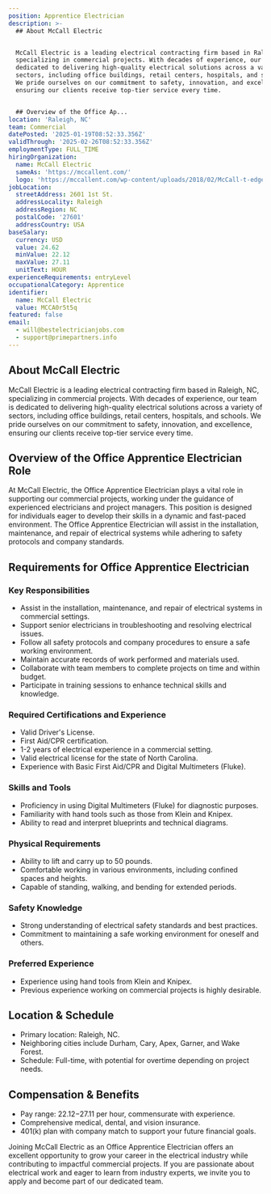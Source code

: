 ```yaml
---
position: Apprentice Electrician
description: >-
  ## About McCall Electric


  McCall Electric is a leading electrical contracting firm based in Raleigh, NC,
  specializing in commercial projects. With decades of experience, our team is
  dedicated to delivering high-quality electrical solutions across a variety of
  sectors, including office buildings, retail centers, hospitals, and schools.
  We pride ourselves on our commitment to safety, innovation, and excellence,
  ensuring our clients receive top-tier service every time.


  ## Overview of the Office Ap...
location: 'Raleigh, NC'
team: Commercial
datePosted: '2025-01-19T08:52:33.356Z'
validThrough: '2025-02-26T08:52:33.356Z'
employmentType: FULL_TIME
hiringOrganization:
  name: McCall Electric
  sameAs: 'https://mccallent.com/'
  logo: 'https://mccallent.com/wp-content/uploads/2018/02/McCall-t-edge-1.png'
jobLocation:
  streetAddress: 2601 1st St.
  addressLocality: Raleigh
  addressRegion: NC
  postalCode: '27601'
  addressCountry: USA
baseSalary:
  currency: USD
  value: 24.62
  minValue: 22.12
  maxValue: 27.11
  unitText: HOUR
experienceRequirements: entryLevel
occupationalCategory: Apprentice
identifier:
  name: McCall Electric
  value: MCCA0r5t5q
featured: false
email:
  - will@bestelectricianjobs.com
  - support@primepartners.info
---
```




## About McCall Electric

McCall Electric is a leading electrical contracting firm based in Raleigh, NC, specializing in commercial projects. With decades of experience, our team is dedicated to delivering high-quality electrical solutions across a variety of sectors, including office buildings, retail centers, hospitals, and schools. We pride ourselves on our commitment to safety, innovation, and excellence, ensuring our clients receive top-tier service every time.

## Overview of the Office Apprentice Electrician Role

At McCall Electric, the Office Apprentice Electrician plays a vital role in supporting our commercial projects, working under the guidance of experienced electricians and project managers. This position is designed for individuals eager to develop their skills in a dynamic and fast-paced environment. The Office Apprentice Electrician will assist in the installation, maintenance, and repair of electrical systems while adhering to safety protocols and company standards.

## Requirements for Office Apprentice Electrician

### Key Responsibilities
- Assist in the installation, maintenance, and repair of electrical systems in commercial settings.
- Support senior electricians in troubleshooting and resolving electrical issues.
- Follow all safety protocols and company procedures to ensure a safe working environment.
- Maintain accurate records of work performed and materials used.
- Collaborate with team members to complete projects on time and within budget.
- Participate in training sessions to enhance technical skills and knowledge.

### Required Certifications and Experience
- Valid Driver's License.
- First Aid/CPR certification.
- 1-2 years of electrical experience in a commercial setting.
- Valid electrical license for the state of North Carolina.
- Experience with Basic First Aid/CPR and Digital Multimeters (Fluke).

### Skills and Tools
- Proficiency in using Digital Multimeters (Fluke) for diagnostic purposes.
- Familiarity with hand tools such as those from Klein and Knipex.
- Ability to read and interpret blueprints and technical diagrams.

### Physical Requirements
- Ability to lift and carry up to 50 pounds.
- Comfortable working in various environments, including confined spaces and heights.
- Capable of standing, walking, and bending for extended periods.

### Safety Knowledge
- Strong understanding of electrical safety standards and best practices.
- Commitment to maintaining a safe working environment for oneself and others.

### Preferred Experience
- Experience using hand tools from Klein and Knipex.
- Previous experience working on commercial projects is highly desirable.

## Location & Schedule

- Primary location: Raleigh, NC.
- Neighboring cities include Durham, Cary, Apex, Garner, and Wake Forest.
- Schedule: Full-time, with potential for overtime depending on project needs.

## Compensation & Benefits

- Pay range: $22.12-$27.11 per hour, commensurate with experience.
- Comprehensive medical, dental, and vision insurance.
- 401(k) plan with company match to support your future financial goals.

Joining McCall Electric as an Office Apprentice Electrician offers an excellent opportunity to grow your career in the electrical industry while contributing to impactful commercial projects. If you are passionate about electrical work and eager to learn from industry experts, we invite you to apply and become part of our dedicated team.

